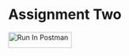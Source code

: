 # Assignment Two
[<img src="https://run.pstmn.io/button.svg" alt="Run In Postman" style="width: 128px; height: 32px;">](https://app.getpostman.com/run-collection/41496288-afeb6603-ff10-41f5-bd9b-03b2c83a6403?action=collection%2Ffork&source=rip_markdown&collection-url=entityId%3D41496288-afeb6603-ff10-41f5-bd9b-03b2c83a6403%26entityType%3Dcollection%26workspaceId%3Dcc3bad96-7c40-4ea9-beba-0873405461fa#?env%5Braphael-hw2%5D=W3sia2V5IjoiSldUIiwidmFsdWUiOiIiLCJlbmFibGVkIjp0cnVlLCJ0eXBlIjoiYW55Iiwic2Vzc2lvblZhbHVlIjoiSldULi4uIiwiY29tcGxldGVTZXNzaW9uVmFsdWUiOiJKV1QgZXlKaGJHY2lPaUpJVXpJMU5pSXNJblI1Y0NJNklrcFhWQ0o5LmV5SnBaQ0k2SWpReU1qZ3paVEZrT1RFMVl6azNaRGt4Wm1ObE9XRmlabVkwTm1GbU5qZ3lORE13WVRjelptUWlMQ0oxYzJWeWJtRnRaU0k2SW1KaGRHMWhiaUlzSW1saGRDSTZNVGMwTURFM09EVTNNSDAuVGVXYVVoSVRZaVZieGFaWERxM0tuZFY1M3RVdVRmcGFWNV9fTnRhRVBlMCIsInNlc3Npb25JbmRleCI6MH1d)
 


